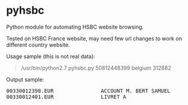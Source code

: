 pyhsbc
======

Python module for automating HSBC website browsing.

Tested on HSBC France website, may need few url changes to work on different country website.


Usage sample (this is not real data):

> /usr/bin/python2.7 pyhsbc.py 50812448399 belgium 312882

Output sample:

<pre>
00330012398.EUR               ACCOUNT M. BERT SAMUEL          1 189,14
00330012401.EUR               LIVRET A                          738,00
</pre>
